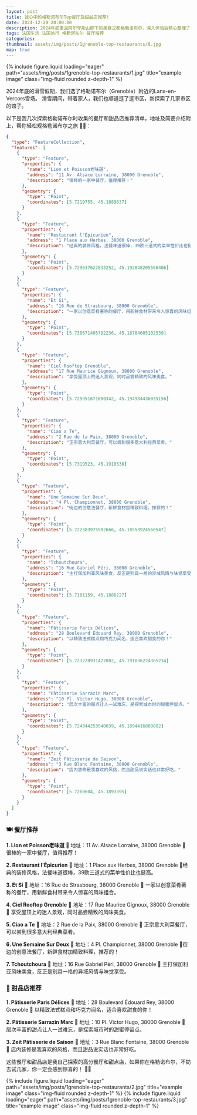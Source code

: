 ```yaml
---
layout: post
title: 我心中的格勒诺布尔Top餐厅及甜品店推荐!
date: 2024-12-29 20:00:00
description: 2024年底重返阿尔卑斯山脚下的美食之都格勒诺布尔，深入体验后精心整理了一份top餐厅和甜品店推荐清单。
tags: 法国生活 法国旅行 格勒诺布尔 餐厅推荐
categories: 
thumbnail: assets/img/posts/1grenoble-top-restaurants/0.jpg
map: true
---
```

{% include figure.liquid loading="eager" path="assets/img/posts/1grenoble-top-restaurants/1.jpg" title="example image" class="img-fluid rounded z-depth-1" %}

2024年底的滑雪假期，我们选了格勒诺布尔（Grenoble）附近的Lans-en-Vercors雪场。
滑雪期间，带着家人，我们也顺道逛了逛市区，新探索了几家市区的馆子。

以下是我几次探索格勒诺布尔时收集的餐厅和甜品店推荐清单，地址及简要介绍附上，帮你轻松规格勒诺布尔之旅 🍴🎿：


```geojson
{
  "type": "FeatureCollection",
  "features": [
    {
      "type": "Feature",
      "properties": {
        "name": "Lion et Poisson老味道",
        "address": "11 Av. Alsace Lorraine, 38000 Grenoble",
        "description": "很棒的一家中餐厅，值得推荐！"
      },
      "geometry": {
        "type": "Point",
        "coordinates": [5.7219755, 45.1889637]
      }
    },
    {
      "type": "Feature",
      "properties": {
        "name": "Restaurant l'Épicurien",
        "address": "1 Place aux Herbes, 38000 Grenoble",
        "description": "经典的装修风格，法餐味道很棒，39欧三道式的菜单性价比也挺高。"
      },
      "geometry": {
        "type": "Point",
        "coordinates": [5.729637622833252, 45.192848205566406]
      }
    },
    {
      "type": "Feature",
      "properties": {
        "name": "Et Si",
        "address": "16 Rue de Strasbourg, 38000 Grenoble",
        "description": "一家以创意菜肴著称的餐厅，用新鲜食材带来令人惊喜的风味组合。"
      },
      "geometry": {
        "type": "Point",
        "coordinates": [5.730671405792236, 45.18704605102539]
      }
    },
    {
      "type": "Feature",
      "properties": {
        "name": "Ciel Rooftop Grenoble",
        "address": "17 Rue Maurice Gignoux, 38000 Grenoble",
        "description": "享受屋顶上的迷人景观，同时品尝精致的风味美食。"
      },
      "geometry": {
        "type": "Point",
        "coordinates": [5.725951671600342, 45.194984436035156]
      }
    },
    {
      "type": "Feature",
      "properties": {
        "name": "Ciao a Te",
        "address": "2 Rue de la Paix, 38000 Grenoble",
        "description": "正宗意大利菜餐厅，可以尝到很多意大利经典菜肴。"
      },
      "geometry": {
        "type": "Point",
        "coordinates": [5.7319523, 45.1910538]
      }
    },
    {
      "type": "Feature",
      "properties": {
        "name": "Une Semaine Sur Deux",
        "address": "4 Pl. Championnet, 38000 Grenoble",
        "description": "街边的创意法餐厅，新鲜食材加精致料理，推荐的！"
      },
      "geometry": {
        "type": "Point",
        "coordinates": [5.722383975982666, 45.18553924560547]
      }
    },
    {
      "type": "Feature",
      "properties": {
        "name": "Tchoutchoura",
        "address": "16 Rue Gabriel Péri, 38000 Grenoble",
        "description": "主打保加利亚风味美食，反正是别具一格的异域风情与味觉享受。"
      },
      "geometry": {
        "type": "Point",
        "coordinates": [5.7181159, 45.1886227]
      }
    },
    {
      "type": "Feature",
      "properties": {
        "name": "Pâtisserie Paris Délices",
        "address": "28 Boulevard Édouard Rey, 38000 Grenoble",
        "description": "以精致法式糕点和巧克力闻名，适合喜欢甜食的你！"
      },
      "geometry": {
        "type": "Point",
        "coordinates": [5.723228931427002, 45.191036224365234]
      }
    },
    {
      "type": "Feature",
      "properties": {
        "name": "Pâtisserie Sarrazin Marc",
        "address": "10 Pl. Victor Hugo, 38000 Grenoble",
        "description": "层次丰富的甜点让人一试难忘，是探索城市时的甜蜜停留点。"
      },
      "geometry": {
        "type": "Point",
        "coordinates": [5.724344253540039, 45.1894416809082]
      }
    },
    {
      "type": "Feature",
      "properties": {
        "name": "Zeit Pâtisserie de Saison",
        "address": "3 Rue Blanc Fontaine, 38000 Grenoble",
        "description": "店内装修是我喜欢的风格，而且甜品说实话也非常好吃。"
      },
      "geometry": {
        "type": "Point",
        "coordinates": [5.7260604, 45.1893395]
      }
    }
  ]
}
```

### 🍽️ 餐厅推荐
**1. Lion et Poisson老味道**
📍 地址：11 Av. Alsace Lorraine, 38000 Grenoble
🌟 很棒的一家中餐厅，值得推荐！

**2. Restaurant l'Épicurien**
📍 地址：1 Place aux Herbes, 38000 Grenoble
🌟经典的装修风格，法餐味道很棒，39欧三道式的菜单性价比也挺高。

**3. Et Si**
📍 地址：16 Rue de Strasbourg, 38000 Grenoble
🌟 一家以创意菜肴著称的餐厅，用新鲜食材带来令人惊喜的风味组合。

**4. Ciel Rooftop Grenoble**
📍 地址：17 Rue Maurice Gignoux, 38000 Grenoble
🌟 享受屋顶上的迷人景观，同时品尝精致的风味美食。

**5. Ciao a Te**
📍 地址：2 Rue de la Paix, 38000 Grenoble
🌟 正宗意大利菜餐厅，可以尝到很多意大利经典菜肴。

**6. Une Semaine Sur Deux**
📍 地址：4 Pl. Championnet, 38000 Grenoble
🌟街边的创意法餐厅，新鲜食材加精致料理，推荐的！

**7. Tchoutchoura**
📍 地址：16 Rue Gabriel Péri, 38000 Grenoble
🌟 主打保加利亚风味美食，反正是别具一格的异域风情与味觉享受。

### 🍰 甜品店推荐

**1. Pâtisserie Paris Délices**
📍 地址：28 Boulevard Édouard Rey, 38000 Grenoble
🌟 以精致法式糕点和巧克力闻名，适合喜欢甜食的你！

**2. Pâtisserie Sarrazin Marc**
📍 地址：10 Pl. Victor Hugo, 38000 Grenoble
🌟 层次丰富的甜点让人一试难忘，是探索城市时的甜蜜停留点。

**3. Zeit Pâtisserie de Saison**
📍 地址：3 Rue Blanc Fontaine, 38000 Grenoble
🌟 店内装修是我喜欢的风格，而且甜品说实话也非常好吃。

这些餐厅和甜品店是我自己探索的高分餐厅和甜点店，如果你在格勒诺布尔，不妨去试几家，你一定会感到惊喜的！ 🍷✨


{% include figure.liquid loading="eager" path="assets/img/posts/1grenoble-top-restaurants/2.jpg" title="example image" class="img-fluid rounded z-depth-1" %}
{% include figure.liquid loading="eager" path="assets/img/posts/1grenoble-top-restaurants/3.jpg" title="example image" class="img-fluid rounded z-depth-1" %}

